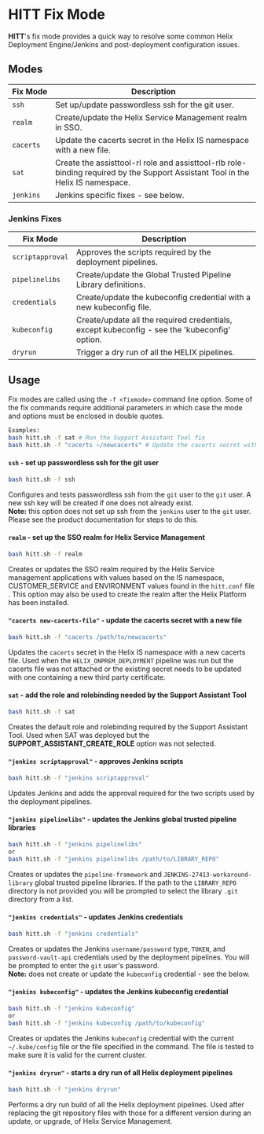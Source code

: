 # HITT Fix Mode #

**HITT**'s fix mode provides a quick way to resolve some common Helix Deployment Engine/Jenkins and post-deployment configuration issues.

## Modes ##

| Fix&nbsp;Mode   | Description                                                                 |
|------------|-----------------------------------------------------------------------------|
| `ssh`    | Set up/update passwordless ssh for the git user. |
| `realm`  | Create/update the Helix Service Management realm in SSO. |
| `cacerts`  | Update the cacerts secret in the Helix IS namespace with a new file. |
| `sat`   | Create the assisttool-rl role and assisttool-rlb role-binding required by the Support Assistant Tool in the Helix IS namespace. |
| `jenkins`  | Jenkins specific fixes - see below. |

### Jenkins Fixes ###
| Fix Mode       | Description                                                                 |
|------------|-----------------------------------------------------------------------------|
| `scriptapproval`  | Approves the scripts required by the deployment pipelines.                     |
| `pipelinelibs`  | Create/update the Global Trusted Pipeline Library definitions.              |
| `credentials`  | Create/update the kubeconfig credential with a new kubeconfig file.              |
| `kubeconfig`   | Create/update all the required credentials, except kubeconfig - see the 'kubeconfig' option. |
| `dryrun`   | Trigger a dry run of all the HELIX pipelines. |
## Usage ##

Fix modes are called using the `-f <fixmode>` command line option.  Some of the fix commands require additional parameters in which case the mode and options must be enclosed in double quotes.

```bash
Examples:
bash hitt.sh -f sat # Run the Support Assistant Tool fix
bash hitt.sh -f "cacerts ~/newcacerts" # Update the cacerts secret with the ~/newcacerts file
```

#### `ssh` - set up passwordless ssh for the git user
```bash
bash hitt.sh -f ssh
```
Configures and tests passwordless ssh from the `git` user to the `git` user.  A new ssh key will be created if one does not already exist.\
**Note:** this option does not set up ssh from the `jenkins` user to the `git` user.  Please see the product documentation for steps to do this.

#### `realm` - set up the SSO realm for Helix Service Management
```bash
bash hitt.sh -f realm
```
Creates or updates the SSO realm required by the Helix Service management applications with values based on the IS namespace, CUSTOMER_SERVICE and ENVIRONMENT values found in the `hitt.conf` file .  This option may also be used to create the realm after the Helix Platform has been installed.

#### `"cacerts new-cacerts-file"` - update the cacerts secret with a new file
```bash
bash hitt.sh -f "cacerts /path/to/newcacerts"
```
Updates the `cacerts` secret in the Helix IS namespace with a new cacerts file.  Used when the `HELIX_ONPREM_DEPLOYMENT` pipeline was run but the cacerts file was not attached or the existing secret needs to be updated with one containing a new third party certificate.

#### `sat` - add the role and rolebinding needed by the Support Assistant Tool
```bash
bash hitt.sh -f sat
```
Creates the default role and rolebinding required by the Support Assistant Tool.  Used when SAT was deployed but the **SUPPORT_ASSISTANT_CREATE_ROLE** option was not selected.

#### `"jenkins scriptapproval"` - approves Jenkins scripts
```bash
bash hitt.sh -f "jenkins scriptapproval"
```
Updates Jenkins and adds the approval required for the two scripts used by the deployment pipelines.

#### `"jenkins pipelinelibs"` - updates the Jenkins global trusted pipeline libraries
```bash
bash hitt.sh -f "jenkins pipelinelibs"
or
bash hitt.sh -f "jenkins pipelinelibs /path/to/LIBRARY_REPO"
```
Creates or updates the `pipeline-framework` and `JENKINS-27413-workaround-library` global trusted pipeline libraries.  If the path to the `LIBRARY_REPO` directory is not provided you will be prompted to select the library `.git` directory from a list.

#### `"jenkins credentials"` - updates Jenkins credentials
```bash
bash hitt.sh -f "jenkins credentials"
```
Creates or updates the Jenkins `username/password` type, `TOKEN`, and `password-vault-api` credentials used by the deployment pipelines.  You will be prompted to enter the `git` user's password.\
**Note:** does not create or update the `kubeconfig` credential - see the below.

#### `"jenkins kubeconfig"` - updates the Jenkins kubeconfig credential
```bash
bash hitt.sh -f "jenkins kubeconfig"
or
bash hitt.sh -f "jenkins kubeconfig /path/to/kubeconfig"
```
Creates or updates the Jenkins `kubeconfig` credential with the current `~/.kube/config` file or the file specified in the command.  The file is tested to make sure it is valid for the current cluster.

#### `"jenkins dryrun"` - starts a dry run of all Helix deployment pipelines
```bash
bash hitt.sh -f "jenkins dryrun"
```
Performs a dry run build of all the Helix deployment pipelines.  Used after replacing the git repository files with those for a different version during an update, or upgrade, of Helix Service Management.
